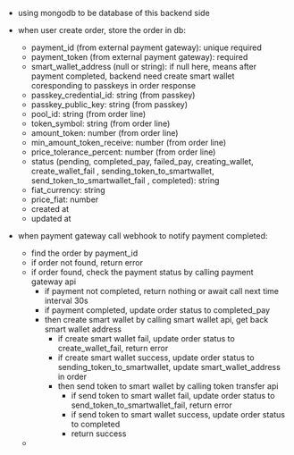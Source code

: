 -   using mongodb to be database of this backend side
-   when user create order, store the order in db:

    -   payment_id (from external payment gateway): unique required
    -   payment_token (from external payment gateway): required
    -   smart_wallet_address (null or string): if null here, means after payment completed, backend need create smart wallet coresponding to passkeys in order response
    -   passkey_credential_id: string (from passkey)
    -   passkey_public_key: string (from passkey)
    -   pool_id: string (from order line)
    -   token_symbol: string (from order line)
    -   amount_token: number (from order line)
    -   min_amount_token_receive: number (from order line)
    -   price_tolerance_percent: number (from order line)
    -   status (pending, completed_pay, failed_pay, creating_wallet, create_wallet_fail , sending_token_to_smartwallet, send_token_to_smartwallet_fail , completed): string
    -   fiat_currency: string
    -   price_fiat: number
    -   created at
    -   updated at

-   when payment gateway call webhook to notify payment completed:
    -   find the order by payment_id
    -   if order not found, return error
    -   if order found, check the payment status by calling payment gateway api
        -   if payment not completed, return nothing or await call next time interval 30s
        -   if payment completed, update order status to completed_pay
        -   then create smart wallet by calling smart wallet api, get back smart wallet address
            -   if create smart wallet fail, update order status to create_wallet_fail, return error
            -   if create smart wallet success, update order status to sending_token_to_smartwallet, update smart_wallet_address in order
            -   then send token to smart wallet by calling token transfer api
                -   if send token to smart wallet fail, update order status to send_token_to_smartwallet_fail, return error
                -   if send token to smart wallet success, update order status to completed
                -   return success
    -
